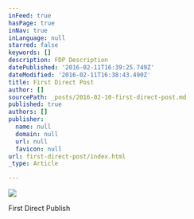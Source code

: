 ```yaml
---
inFeed: true
hasPage: true
inNav: true
inLanguage: null
starred: false
keywords: []
description: FDP Description
datePublished: '2016-02-11T16:39:25.749Z'
dateModified: '2016-02-11T16:38:43.490Z'
title: First Direct Post
author: []
sourcePath: _posts/2016-02-10-first-direct-post.md
published: true
authors: []
publisher:
  name: null
  domain: null
  url: null
  favicon: null
url: first-direct-post/index.html
_type: Article

---
```

![](https://the-grid-user-content.s3-us-west-2.amazonaws.com/0a0c23d4-fd6d-4945-9327-6d27936c0612.jpg)

First Direct Publish